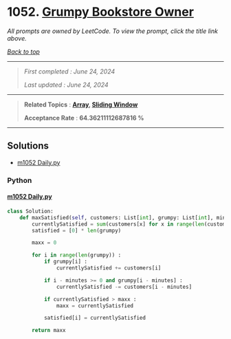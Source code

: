 # 1052. [Grumpy Bookstore Owner](<https://leetcode.com/problems/grumpy-bookstore-owner>)

*All prompts are owned by LeetCode. To view the prompt, click the title link above.*

*[Back to top](<../README.md>)*

------

> *First completed : June 24, 2024*
>
> *Last updated : June 24, 2024*

------

> **Related Topics** : **[Array](<by_topic/Array.md>), [Sliding Window](<by_topic/Sliding Window.md>)**
>
> **Acceptance Rate** : **64.36211112687816 %**

------

## Solutions

- [m1052 Daily.py](<../my-submissions/m1052 Daily.py>)
### Python
#### [m1052 Daily.py](<../my-submissions/m1052 Daily.py>)
```Python
class Solution:
    def maxSatisfied(self, customers: List[int], grumpy: List[int], minutes: int) -> int:
        currentlySatisfied = sum(customers[x] for x in range(len(customers)) if not grumpy[x])
        satisfied = [0] * len(grumpy)

        maxx = 0

        for i in range(len(grumpy)) :
            if grumpy[i] :
                currentlySatisfied += customers[i]

            if i - minutes >= 0 and grumpy[i - minutes] :
                currentlySatisfied -= customers[i - minutes]

            if currentlySatisfied > maxx :
                maxx = currentlySatisfied

            satisfied[i] = currentlySatisfied

        return maxx
```

